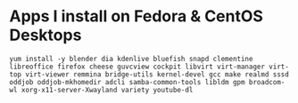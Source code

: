 # Apps I install on Fedora & CentOS Desktops  

```shell
yum install -y blender dia kdenlive bluefish snapd clementine libreoffice firefox cheese guvcview cockpit libvirt virt-manager virt-top virt-viewer remmina bridge-utils kernel-devel gcc make realmd sssd oddjob oddjob-mkhomedir adcli samba-common-tools libldm gpm broadcom-wl xorg-x11-server-Xwayland variety youtube-dl
```  
